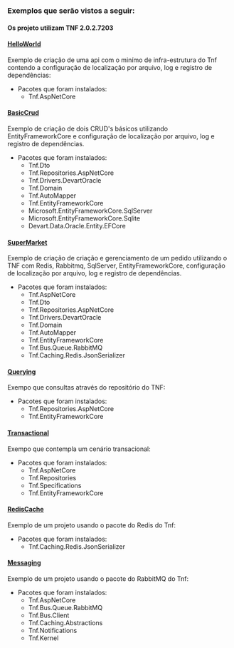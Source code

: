 ### Exemplos que serão vistos a seguir:

#### Os projeto utilizam TNF 2.0.2.7203

#### [HelloWorld](https://github.com/totvsnetcore/tnf-samples/tree/master/Scenarios/HelloWorld) ####
Exemplo de criação de uma api com o minímo de infra-estrutura do Tnf contendo a configuração de localização por arquivo, log e registro de dependências:

- Pacotes que foram instalados:
	- Tnf.AspNetCore

#### [BasicCrud](https://github.com/totvsnetcore/tnf-samples/tree/master/Scenarios/BasicCrud) ####
Exemplo de criação de dois CRUD's básicos utilizando EntityFrameworkCore e configuração de localização por arquivo, log e registro de dependências.

- Pacotes que foram instalados:
	- Tnf.Dto
	- Tnf.Repositories.AspNetCore
	- Tnf.Drivers.DevartOracle
	- Tnf.Domain
	- Tnf.AutoMapper
	- Tnf.EntityFrameworkCore	
	- Microsoft.EntityFrameworkCore.SqlServer
	- Microsoft.EntityFrameworkCore.Sqlite
	- Devart.Data.Oracle.Entity.EFCore

#### [SuperMarket](https://github.com/totvsnetcore/tnf-samples/tree/master/Scenarios/SuperMarket) ####
Exemplo de criação de criação e gerenciamento de um pedido utilizando o TNF com Redis, Rabbitmq, SqlServer, EntityFrameworkCore, configuração de localização por arquivo, log e registro de dependências.

- Pacotes que foram instalados:
	- Tnf.AspNetCore
	- Tnf.Dto
	- Tnf.Repositories.AspNetCore
	- Tnf.Drivers.DevartOracle
	- Tnf.Domain
	- Tnf.AutoMapper
	- Tnf.EntityFrameworkCore	
	- Tnf.Bus.Queue.RabbitMQ
	- Tnf.Caching.Redis.JsonSerializer

#### [Querying](https://github.com/totvsnetcore/tnf-samples/tree/master/Scenarios/Querying) ####
Exempo que consultas através do repositório do TNF:

- Pacotes que foram instalados:
	- Tnf.Repositories.AspNetCore
	- Tnf.EntityFrameworkCore	

#### [Transactional](https://github.com/totvsnetcore/tnf-samples/tree/master/Scenarios/Transactional) ####
Exempo que contempla um cenário transacional:

- Pacotes que foram instalados:
	- Tnf.AspNetCore
	- Tnf.Repositories
	- Tnf.Specifications
	- Tnf.EntityFrameworkCore

#### [RedisCache](https://github.com/totvsnetcore/tnf-samples/tree/master/Scenarios/RedisCache) ####
Exemplo de um projeto usando o pacote do Redis do Tnf:

- Pacotes que foram instalados:
	- Tnf.Caching.Redis.JsonSerializer

#### [Messaging](https://github.com/totvsnetcore/tnf-samples/tree/master/Scenarios/Messaging) ####
Exemplo de um projeto usando o pacote do RabbitMQ do Tnf:

- Pacotes que foram instalados:
	- Tnf.AspNetCore
	- Tnf.Bus.Queue.RabbitMQ
	- Tnf.Bus.Client
	- Tnf.Caching.Abstractions
	- Tnf.Notifications
	- Tnf.Kernel
